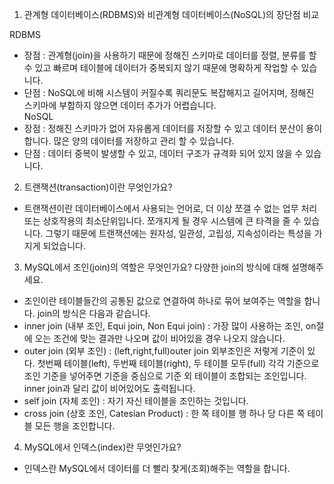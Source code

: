 1. 관계형 데이터베이스(RDBMS)와 비관계형 데이터베이스(NoSQL)의 장단점 비교
   
RDBMS
- 장점 : 관계형(join)을 사용하기 때문에 정해진 스키마로 데이터를 정렬, 분류를 할 수 있고 빠르며 테이블에 데이터가 중복되지 않기 때문에 명확하게 작업할 수 있습니다.
- 단점 : NoSQL에 비해 시스템이 커질수록 쿼리문도 복잡해지고 길어지며, 정해진 스키마에 부합하지 않으면 데이터 추가가 어렵습니다.   
NoSQL
- 장점 : 정해진 스키마가 없어 자유롭게 데이터를 저장할 수 있고 데이터 분산이 용이합니다. 많은 양의 데이터를 저장하고 관리 할 수 있습니다.
- 단점 : 데이터 중복이 발생할 수 있고, 데이터 구조가 규격화 되어 있지 않을 수 있습니다.

2. 트랜잭션(transaction)이란 무엇인가요?
   
- 트랜잭션이란 데이터베이스에서 사용되는 언어로, 더 이상 쪼갤 수 없는 업무 처리 또는 상호작용의 최소단위입니다. 쪼개지게 될 경우 시스템에 큰 타격을 줄 수 있습니다. 그렇기 때문에 트랜잭션에는 원자성, 일관성, 고립성, 지속성이라는 특성을 가지게 되었습니다.


3. MySQL에서 조인(join)의 역할은 무엇인가요? 다양한 join의 방식에 대해 설명해주세요.
   
- 조인이란 테이블들간의 공통된 값으로 연결하여 하나로 묶어 보여주는 역할을 합니다. join의 방식은 다음과 같습니다.
- inner join (내부 조인, Equi join, Non Equi join) : 가장 많이 사용하는 조인, on절에 오는 조건에 맞는 결과만 나오며 값이 비어있을 경우 나오지 않습니다.
- outer join (외부 조인) : (left,right,full)outer join 외부조인은 저렇게 기준이 있다. 첫번째 테이블(left), 두번째 테이블(right), 두 테이블 모두(full) 각각 기준으로 조인 기준을 넣어주면 기준을 중심으로 기준 외 테이블이 조합되는 조인입니다. inner join과 달리 값이 비어있어도 출력됩니다.
- self join (자체 조인) : 자기 자신 테이블을 조인하는 것입니다.
- cross join (상호 조인, Catesian Product) : 한 쪽 테이블 행 하나 당 다른 쪽 테이블 모든 행을 조인합니다.

4. MySQL에서 인덱스(index)란 무엇인가요?
   
- 인덱스란 MySQL에서 데이터를 더 빨리 찾게(조회)해주는 역할을 합니다.
